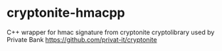 # cryptonite-hmacpp

C++ wrapper for hmac signature from cryptonite cryptolibrary used by Private Bank https://github.com/privat-it/cryptonite 
